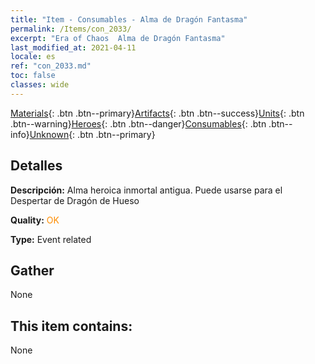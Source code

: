 ```yaml
---
title: "Item - Consumables - Alma de Dragón Fantasma"
permalink: /Items/con_2033/
excerpt: "Era of Chaos  Alma de Dragón Fantasma"
last_modified_at: 2021-04-11
locale: es
ref: "con_2033.md"
toc: false
classes: wide
---
```

 [Materials](/es/Items/){: .btn .btn--primary}[Artifacts](/es/Items/Artifacts/){: .btn .btn--success}[Units](/es/Items/Units/){: .btn .btn--warning}[Heroes](/es/Items/Heroes/){: .btn .btn--danger}[Consumables](/es/Items/Consumables/){: .btn .btn--info}[Unknown](/es/Items/Unknown/){: .btn .btn--primary}

## Detalles
 **Descripción:** Alma heroica inmortal antigua. Puede usarse para el Despertar de Dragón de Hueso

 **Quality:** <span style="color: #FF8C00">OK</span>

 **Type:** Event related

## Gather

  None

## This item contains:

  None

